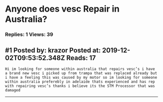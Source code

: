 # Anyone does vesc Repair in Australia?

### Replies: 1 Views: 39

## \#1 Posted by: krazor Posted at: 2019-12-02T09:53:52.348Z Reads: 17

```
Hi im looking for someone within australia that repairs vesc’s i have a brand new vesc i picked up from trampa that was replaced already but i have a feeling this was caused by my motor so im looking for someone within australia preferebly in adelaide thats experienced and has rep with repairing vesc’s thanks i believe its the STM Processor that was damaged
```

---
